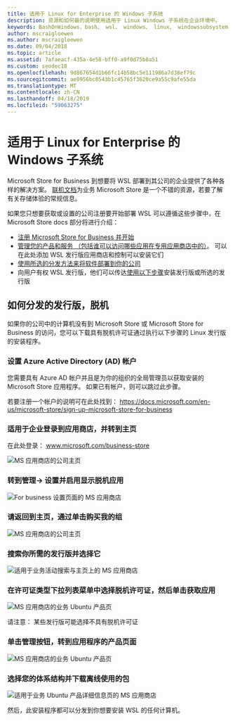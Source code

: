 ```yaml
---
title: 适用于 Linux for Enterprise 的 Windows 子系统
description: 资源和如何最的说明使用适用于 Linux Windows 子系统在企业环境中。
keywords: BashOnWindows，bash、 wsl、 windows、 linux、 windowssubsystem、 ubuntu、 debian、 suse、 windows 10、 企业、 部署、 脱机、 打包、 存储、 分发、 安装，适用于 windows 子系统安装
author: mscraigloewen
ms.author: mscraigloewen
ms.date: 09/04/2018
ms.topic: article
ms.assetid: 7afaeacf-435a-4e58-bff0-a9f0d75b8a51
ms.custom: seodec18
ms.openlocfilehash: 9d867654d1b66fc14b58bc5e111986a7d38ef79c
ms.sourcegitcommit: ae0956bc0543b1c45765f3620ce9a55c9afe55da
ms.translationtype: MT
ms.contentlocale: zh-CN
ms.lasthandoff: 04/18/2019
ms.locfileid: "59063275"
---
```

# <a name="windows-subsystem-for-linux-for-enterprise"></a>适用于 Linux for Enterprise 的 Windows 子系统

Microsoft Store for Business 到想要将 WSL 部署到其公司的企业提供了各种各样的解决方案。 [联机文档](https://docs.microsoft.com/en-us/microsoft-store/)为业务 Microsoft Store 是一个不错的资源，若要了解有关存储体验的常规信息。

如果您只想要获取或设置的公司注册要开始部署 WSL 可以遵循这些步骤中，在 Microsoft Store docs 部分将进行介绍：

* [注册 Microsoft Store for Business 并开始](https://docs.microsoft.com/en-us/microsoft-store/sign-up-microsoft-store-for-business-overview)
* [管理您的产品和服务 （包括谁可以访问哪些应用在专用应用商店中的）](https://docs.microsoft.com/en-us/microsoft-store/manage-apps-microsoft-store-for-business-overview)。 可以在此处添加 WSL 发行版应用商店和控制可以安装它们
* [使用所选的分发方法来将软件部署到你的公司](https://docs.microsoft.com/en-us/microsoft-store/distribute-apps-to-your-employees-microsoft-store-for-business)
* 向用户有权 WSL 发行版，他们可以传达[使用以下步骤](https://docs.microsoft.com/en-us/windows/wsl/install-win10)安装发行版或所选的发行版 

## <a name="how-to-distribute-a-distro-offline"></a>如何分发的发行版，脱机

如果你的公司中的计算机没有到 Microsoft Store 或 Microsoft Store for Business 的访问，您可以下载具有脱机许可证通过执行以下步骤的 Linux 发行版的安装程序。 

### <a name="set-up-an-azure-active-directory-ad-account"></a>设置 Azure Active Directory (AD) 帐户 

您需要具有 Azure AD 帐户并且是为你的组织的全局管理员以获取安装的 Microsoft Store 应用程序。 如果已有帐户，则可以跳过此步骤。

若要注册一个帐户的说明可在此处找到： https://docs.microsoft.com/en-us/microsoft-store/sign-up-microsoft-store-for-business

### <a name="sign-into-the-store-for-business-and-go-to-the-homepage"></a>适用于企业登录到应用商店，并转到主页
在此处登录： www.microsoft.com/business-store

![MS 应用商店的公司主页](media/offlineinstallscreens/1-screen.png)

### <a name="go-to-manage-settings-and-enable-show-offline-apps"></a>转到管理-> 设置并启用显示脱机应用

![For business 设置页面的 MS 应用商店](media/offlineinstallscreens/2-screen.png)

### <a name="go-back-to-the-main-page-by-clicking-shop-for-my-group"></a>请返回到主页，通过单击购买我的组

![MS 应用商店的公司主页](media/offlineinstallscreens/1-screen.png)

### <a name="search-for-your-desired-distro-and-select-it"></a>搜索你所需的发行版并选择它

![适用于业务活动搜索与主页上的 MS 应用商店](media/offlineinstallscreens/3-screen.png)

### <a name="select-an-offline-license-in-the-license-type-dropdown-menu-and-click-get-the-app"></a>在许可证类型下拉列表菜单中选择脱机许可证，然后单击获取应用

![MS 应用商店的业务 Ubuntu 产品页](media/offlineinstallscreens/4-screen.png)

请注意： 某些发行版可能选择不具有脱机许可证

### <a name="click-the-manage-button-to-get-to-the-apps-product-page"></a>单击管理按钮，转到应用程序的产品页面

![MS 应用商店的业务 Ubuntu 产品页](media/offlineinstallscreens/5-screen.png)

### <a name="select-your-architecture-and-download-the-package-for-offline-use"></a>选择您的体系结构并下载离线使用的包

![适用于业务 Ubuntu 产品详细信息页的 MS 应用商店](media/offlineinstallscreens/6-screen.png)

然后，此安装程序都可以分发到你想要安装 WSL 的任何计算机。